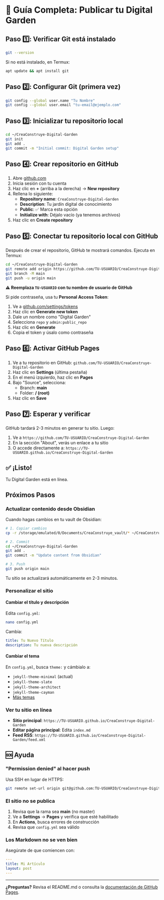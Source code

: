 # 🚀 Guía Completa: Publicar tu Digital Garden

## Paso 1️⃣: Verificar Git está instalado

```bash
git --version
```

Si no está instalado, en Termux:
```bash
apt update && apt install git
```

## Paso 2️⃣: Configurar Git (primera vez)

```bash
git config --global user.name "Tu Nombre"
git config --global user.email "tu-email@ejemplo.com"
```

## Paso 3️⃣: Inicializar tu repositorio local

```bash
cd ~/CreaConstruye-Digital-Garden
git init
git add .
git commit -m "Initial commit: Digital Garden setup"
```

## Paso 4️⃣: Crear repositorio en GitHub

1. Abre [github.com](https://github.com)
2. Inicia sesión con tu cuenta
3. Haz clic en **+** (arriba a la derecha) → **New repository**
4. Rellena lo siguiente:
   - **Repository name**: `CreaConstruye-Digital-Garden`
   - **Description**: Tu jardín digital de conocimiento
   - **Public**: ✅ Marca esta opción
   - **Initialize with**: Déjalo vacío (ya tenemos archivos)
5. Haz clic en **Create repository**

## Paso 5️⃣: Conectar tu repositorio local con GitHub

Después de crear el repositorio, GitHub te mostrará comandos. Ejecuta en Termux:

```bash
cd ~/CreaConstruye-Digital-Garden
git remote add origin https://github.com/TU-USUARIO/CreaConstruye-Digital-Garden.git
git branch -M main
git push -u origin main
```

**⚠️ Reemplaza `TU-USUARIO` con tu nombre de usuario de GitHub**

Si pide contraseña, usa tu **Personal Access Token**:
1. Ve a [github.com/settings/tokens](https://github.com/settings/tokens)
2. Haz clic en **Generate new token**
3. Dale un nombre como "Digital Garden"
4. Selecciona `repo` y `admin:public_repo`
5. Haz clic en **Generate**
6. Copia el token y úsalo como contraseña

## Paso 6️⃣: Activar GitHub Pages

1. Ve a tu repositorio en GitHub: `github.com/TU-USUARIO/CreaConstruye-Digital-Garden`
2. Haz clic en **Settings** (última pestaña)
3. En el menú izquierdo, haz clic en **Pages**
4. Bajo "Source", selecciona:
   - Branch: **main**
   - Folder: **/ (root)**
5. Haz clic en **Save**

## Paso 7️⃣: Esperar y verificar

GitHub tardará 2-3 minutos en generar tu sitio. Luego:

1. Ve a `https://github.com/TU-USUARIO/CreaConstruye-Digital-Garden`
2. En la sección "About", verás un enlace a tu sitio
3. O accede directamente a: `https://TU-USUARIO.github.io/CreaConstruye-Digital-Garden`

## ✅ ¡Listo!

Tu Digital Garden está en línea.

## Próximos Pasos

### Actualizar contenido desde Obsidian

Cuando hagas cambios en tu vault de Obsidian:

```bash
# 1. Copiar cambios
cp -r /storage/emulated/0/Documents/CreaConstruye_vault/* ~/CreaConstruye-Digital-Garden/content/

# 2. Commit
cd ~/CreaConstruye-Digital-Garden
git add .
git commit -m "Update content from Obsidian"

# 3. Push
git push origin main
```

Tu sitio se actualizará automáticamente en 2-3 minutos.

### Personalizar el sitio

#### Cambiar el título y descripción
Edita `config.yml`:
```bash
nano config.yml
```

Cambia:
```yaml
title: Tu Nuevo Título
description: Tu nueva descripción
```

#### Cambiar el tema
En `config.yml`, busca `theme:` y cámbialo a:
- `jekyll-theme-minimal` (actual)
- `jekyll-theme-slate`
- `jekyll-theme-architect`
- `jekyll-theme-cayman`
- [Más temas](https://pages.github.com/themes/)

### Ver tu sitio en línea

- **Sitio principal**: `https://TU-USUARIO.github.io/CreaConstruye-Digital-Garden`
- **Editar página principal**: Edita `index.md`
- **Feed RSS**: `https://TU-USUARIO.github.io/CreaConstruye-Digital-Garden/feed.xml`

## 🆘 Ayuda

### "Permission denied" al hacer push
Usa SSH en lugar de HTTPS:
```bash
git remote set-url origin git@github.com:TU-USUARIO/CreaConstruye-Digital-Garden.git
```

### El sitio no se publica
1. Revisa que la rama sea **main** (no master)
2. Ve a **Settings** → **Pages** y verifica que esté habilitado
3. En **Actions**, busca errores de construcción
4. Revisa que `config.yml` sea válido

### Los Markdown no se ven bien
Asegúrate de que comiencen con:
```yaml
---
title: Mi Artículo
layout: post
---
```

---

**¿Preguntas?** Revisa el README.md o consulta la [documentación de GitHub Pages](https://pages.github.com/).
